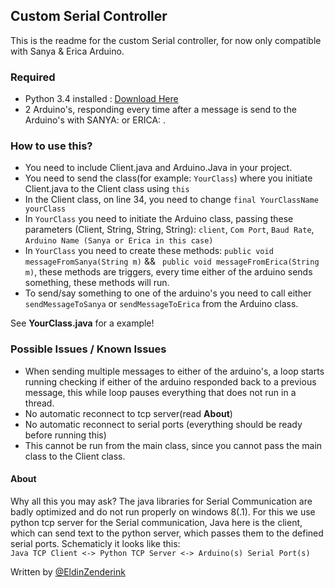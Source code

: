Custom Serial Controller
-----------
This is the readme for the custom Serial controller, for now only compatible with Sanya & Erica Arduino. 

### Required
- Python 3.4 installed : [Download Here](https://www.python.org/downloads/)
- 2 Arduino's, responding every time after a message is send to the Arduino's with SANYA: or ERICA: .

### How to use this?

- You need to include Client.java and Arduino.Java in your project.
- You need to send the class(for example: `YourClass`) where you initiate Client.java to the Client class using `this`
- In the Client class, on line 34, you need to change `final YourClassName yourClass`
- In `YourClass` you need to initiate the Arduino class, passing these parameters (Client, String, String, String): `client`, `Com Port`, `Baud Rate`, `Arduino Name (Sanya or Erica in this case)`
- In `YourClass` you need to create these methods: `public void messageFromSanya(String m)` && ` public void messageFromErica(String m)`, these methods are triggers, every time either of the arduino sends something, these methods will run.
- To send/say something to one of the arduino's you need to call either `sendMessageToSanya` or `sendMessageToErica` from the Arduino class.

See **YourClass.java** for a example!

### Possible Issues / Known Issues

- When sending multiple messages to either of the arduino's, a loop starts running checking if either of the arduino responded back to a previous message, this while loop pauses everything that does not run in a thread.
- No automatic reconnect to tcp server(read **About**)
- No automatic reconnect to serial ports (everything should be ready before running this)
- This cannot be run from the main class, since you cannot pass the main class to the Client class.


#### About
Why all this you may ask? The java libraries for Serial Communication are badly optimized and do not run properly on windows 8(.1). For this we use python tcp server for the Serial communication, Java here is the client, which can send text to the python server, which passes them to the defined serial ports. Schematicly it looks like this:  
`Java TCP Client <-> Python TCP Server <-> Arduino(s) Serial Port(s)`

Written by [@EldinZenderink](https://github.com/EldinZenderink)
